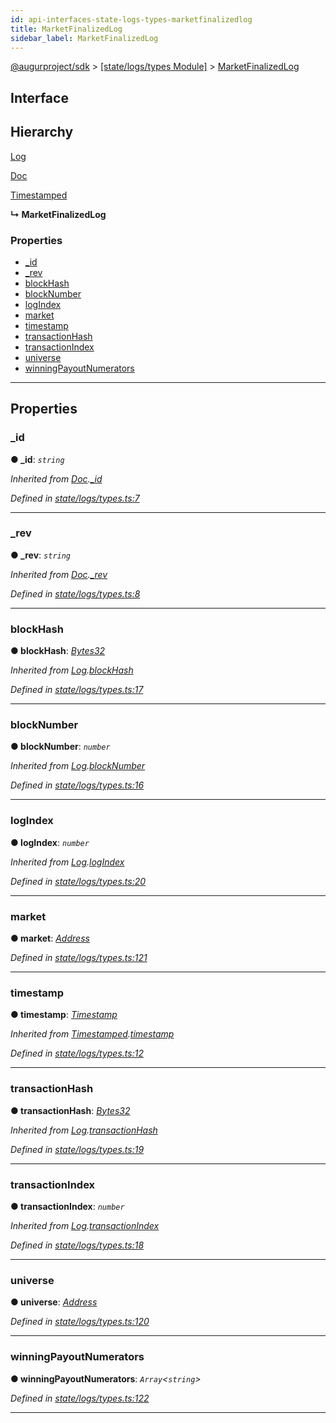 ```yaml
---
id: api-interfaces-state-logs-types-marketfinalizedlog
title: MarketFinalizedLog
sidebar_label: MarketFinalizedLog
---
```


[@augurproject/sdk](api-readme.md) > [[state/logs/types Module]](api-modules-state-logs-types-module.md) > [MarketFinalizedLog](api-interfaces-state-logs-types-marketfinalizedlog.md)

## Interface

## Hierarchy

 [Log](api-interfaces-state-logs-types-log.md)

 [Doc](api-interfaces-state-logs-types-doc.md)

 [Timestamped](api-interfaces-state-logs-types-timestamped.md)

**↳ MarketFinalizedLog**

### Properties

* [_id](api-interfaces-state-logs-types-marketfinalizedlog.md#_id)
* [_rev](api-interfaces-state-logs-types-marketfinalizedlog.md#_rev)
* [blockHash](api-interfaces-state-logs-types-marketfinalizedlog.md#blockhash)
* [blockNumber](api-interfaces-state-logs-types-marketfinalizedlog.md#blocknumber)
* [logIndex](api-interfaces-state-logs-types-marketfinalizedlog.md#logindex)
* [market](api-interfaces-state-logs-types-marketfinalizedlog.md#market)
* [timestamp](api-interfaces-state-logs-types-marketfinalizedlog.md#timestamp)
* [transactionHash](api-interfaces-state-logs-types-marketfinalizedlog.md#transactionhash)
* [transactionIndex](api-interfaces-state-logs-types-marketfinalizedlog.md#transactionindex)
* [universe](api-interfaces-state-logs-types-marketfinalizedlog.md#universe)
* [winningPayoutNumerators](api-interfaces-state-logs-types-marketfinalizedlog.md#winningpayoutnumerators)

---

## Properties

<a id="_id"></a>

###  _id

**● _id**: *`string`*

*Inherited from [Doc](api-interfaces-state-logs-types-doc.md).[_id](api-interfaces-state-logs-types-doc.md#_id)*

*Defined in [state/logs/types.ts:7](https://github.com/AugurProject/augur/blob/06e47ad207/packages/augur-sdk/src/state/logs/types.ts#L7)*

___
<a id="_rev"></a>

###  _rev

**● _rev**: *`string`*

*Inherited from [Doc](api-interfaces-state-logs-types-doc.md).[_rev](api-interfaces-state-logs-types-doc.md#_rev)*

*Defined in [state/logs/types.ts:8](https://github.com/AugurProject/augur/blob/06e47ad207/packages/augur-sdk/src/state/logs/types.ts#L8)*

___
<a id="blockhash"></a>

###  blockHash

**● blockHash**: *[Bytes32](api-modules-state-logs-types-module.md#bytes32)*

*Inherited from [Log](api-interfaces-state-logs-types-log.md).[blockHash](api-interfaces-state-logs-types-log.md#blockhash)*

*Defined in [state/logs/types.ts:17](https://github.com/AugurProject/augur/blob/06e47ad207/packages/augur-sdk/src/state/logs/types.ts#L17)*

___
<a id="blocknumber"></a>

###  blockNumber

**● blockNumber**: *`number`*

*Inherited from [Log](api-interfaces-state-logs-types-log.md).[blockNumber](api-interfaces-state-logs-types-log.md#blocknumber)*

*Defined in [state/logs/types.ts:16](https://github.com/AugurProject/augur/blob/06e47ad207/packages/augur-sdk/src/state/logs/types.ts#L16)*

___
<a id="logindex"></a>

###  logIndex

**● logIndex**: *`number`*

*Inherited from [Log](api-interfaces-state-logs-types-log.md).[logIndex](api-interfaces-state-logs-types-log.md#logindex)*

*Defined in [state/logs/types.ts:20](https://github.com/AugurProject/augur/blob/06e47ad207/packages/augur-sdk/src/state/logs/types.ts#L20)*

___
<a id="market"></a>

###  market

**● market**: *[Address](api-modules-state-logs-types-module.md#address)*

*Defined in [state/logs/types.ts:121](https://github.com/AugurProject/augur/blob/06e47ad207/packages/augur-sdk/src/state/logs/types.ts#L121)*

___
<a id="timestamp"></a>

###  timestamp

**● timestamp**: *[Timestamp](api-modules-state-logs-types-module.md#timestamp)*

*Inherited from [Timestamped](api-interfaces-state-logs-types-timestamped.md).[timestamp](api-interfaces-state-logs-types-timestamped.md#timestamp)*

*Defined in [state/logs/types.ts:12](https://github.com/AugurProject/augur/blob/06e47ad207/packages/augur-sdk/src/state/logs/types.ts#L12)*

___
<a id="transactionhash"></a>

###  transactionHash

**● transactionHash**: *[Bytes32](api-modules-state-logs-types-module.md#bytes32)*

*Inherited from [Log](api-interfaces-state-logs-types-log.md).[transactionHash](api-interfaces-state-logs-types-log.md#transactionhash)*

*Defined in [state/logs/types.ts:19](https://github.com/AugurProject/augur/blob/06e47ad207/packages/augur-sdk/src/state/logs/types.ts#L19)*

___
<a id="transactionindex"></a>

###  transactionIndex

**● transactionIndex**: *`number`*

*Inherited from [Log](api-interfaces-state-logs-types-log.md).[transactionIndex](api-interfaces-state-logs-types-log.md#transactionindex)*

*Defined in [state/logs/types.ts:18](https://github.com/AugurProject/augur/blob/06e47ad207/packages/augur-sdk/src/state/logs/types.ts#L18)*

___
<a id="universe"></a>

###  universe

**● universe**: *[Address](api-modules-state-logs-types-module.md#address)*

*Defined in [state/logs/types.ts:120](https://github.com/AugurProject/augur/blob/06e47ad207/packages/augur-sdk/src/state/logs/types.ts#L120)*

___
<a id="winningpayoutnumerators"></a>

###  winningPayoutNumerators

**● winningPayoutNumerators**: *`Array`<`string`>*

*Defined in [state/logs/types.ts:122](https://github.com/AugurProject/augur/blob/06e47ad207/packages/augur-sdk/src/state/logs/types.ts#L122)*

___

